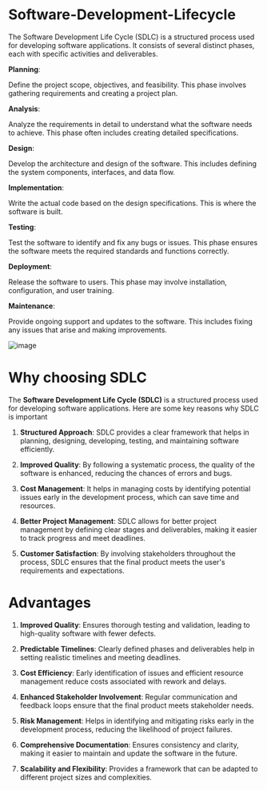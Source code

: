 # Software-Development-Lifecycle

The Software Development Life Cycle (SDLC) is a structured process used for developing software applications. It consists of several distinct phases, each with specific activities and deliverables. 



**Planning**: 

Define the project scope, objectives, and feasibility. This phase involves gathering requirements and creating a project plan.

**Analysis**: 

Analyze the requirements in detail to understand what the software needs to achieve. This phase often includes creating detailed specifications.

**Design**:

Develop the architecture and design of the software. This includes defining the system components, interfaces, and data flow.

**Implementation**: 

Write the actual code based on the design specifications. This is where the software is built.

**Testing**: 

Test the software to identify and fix any bugs or issues. This phase ensures the software meets the required standards and functions correctly.

**Deployment**: 

Release the software to users. This phase may involve installation, configuration, and user training.

**Maintenance**:

Provide ongoing support and updates to the software. This includes fixing any issues that arise and making improvements.

![image](https://github.com/user-attachments/assets/ff28397c-b91b-41af-8f2f-147819bb4d06)

# Why choosing SDLC

The **Software Development Life Cycle (SDLC)** is a structured process used for developing software applications. Here are some key reasons why SDLC is important

1. **Structured Approach**:
    SDLC provides a clear framework that helps in planning, designing, developing, testing, and maintaining software efficiently.
   
3. **Improved Quality**:
   By following a systematic process, the quality of the software is enhanced, reducing the chances of errors and bugs.
   
5. **Cost Management**:
   It helps in managing costs by identifying potential issues early in the development process, which can save time and resources.
   
7. **Better Project Management**:
    SDLC allows for better project management by defining clear stages and deliverables, making it easier to track progress and meet deadlines.
   
9. **Customer Satisfaction**:
    By involving stakeholders throughout the process, SDLC ensures that the final product meets the user's requirements and expectations.


# Advantages

1. **Improved Quality**:
   Ensures thorough testing and validation, leading to high-quality software with fewer defects.
   
4. **Predictable Timelines**:
   Clearly defined phases and deliverables help in setting realistic timelines and meeting deadlines.

6. **Cost Efficiency**:
   Early identification of issues and efficient resource management reduce costs associated with rework and delays.

8. **Enhanced Stakeholder Involvement**:
   Regular communication and feedback loops ensure that the final product meets stakeholder needs.

10. **Risk Management**:
    Helps in identifying and mitigating risks early in the development process, reducing the likelihood of project failures.
 
12. **Comprehensive Documentation**:
    Ensures consistency and clarity, making it easier to maintain and update the software in the future.
    
14. **Scalability and Flexibility**:
     Provides a framework that can be adapted to different project sizes and complexities.









